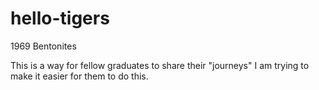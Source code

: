 # hello-tigers
1969 Bentonites

This is a way for fellow graduates to share their "journeys"
I am trying to make it easier for them to do this.
